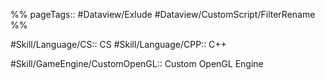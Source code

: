 %%
pageTags:: #Dataview/Exlude #Dataview/CustomScript/FilterRename 
%%

#Skill/Language/CS:: CS
#Skill/Language/CPP:: C++

#Skill/GameEngine/CustomOpenGL:: Custom OpenGL Engine